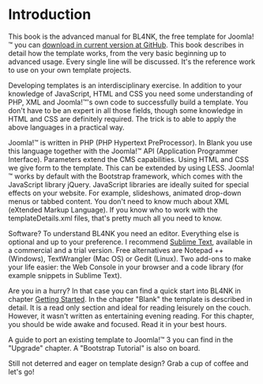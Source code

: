# Introduction

This book is the advanced manual for BL4NK, the free template for Joomla!™ you can [download in current version at GitHub](https://github.com/Bloggerschmidt/Blank). This book describes in detail how the template works, from the very basic beginning up to advanced usage. Every single line will be discussed. It's the reference work to use on your own template projects.

Developing templates is an interdisciplinary exercise. In addition to your knowledge of JavaScript, HTML and CSS you need some understanding of PHP, XML and Joomla!™'s own code to successfully build a template. You don't have to be an expert in all those fields, though some knowledge in HTML and CSS are definitely required. The trick is to able to apply the above languages in a practical way.

Joomla!™ is written in PHP \(PHP Hypertext PreProcessor\). In Blank you use this language together with the Joomla!™ API \(Application Programmer Interface\). Parameters extend the CMS capabilities. Using HTML and CSS we give form to the template. This can be extended by using LESS. Joomla!™ works by default with the Bootstrap framework, which comes with the JavaScript library jQuery. JavaScript libraries are ideally suited for special effects on your website. For example, slideshows, animated drop-down menus or tabbed content. You don't need to know much about XML \(eXtended Markup Language\). If you know who to work with the templateDetails.xml files, that's pretty much all you need to know.

Software? To understand BL4NK you need an editor. Everything else is optional and up to your preference. I recommend [Sublime Text](http://www.sublimetext.com/), available in a commercial and a trial version. Free alternatives are Notepad ++ \(Windows\), TextWrangler \(Mac OS\) or Gedit \(Linux\). Two add-ons to make your life easier: the Web Console in your browser and a code library \(for example snippets in Sublime Text\).

Are you in a hurry? In that case you can find a quick start into BL4NK in chapter [Getting Started](/getting-started.md). In the chapter "Blank" the template is described in detail. It is a read only section and ideal for reading leisurely on the couch. However, it wasn't written as entertaining evening reading. For this chapter, you should be wide awake and focused. Read it in your best hours.

A guide to port an existing template to Joomla!™ 3 you can find in the "Upgrade" chapter. A "Bootstrap Tutorial" is also on board.

Still not deterred and eager on template design? Grab a cup of coffee and let's go!

